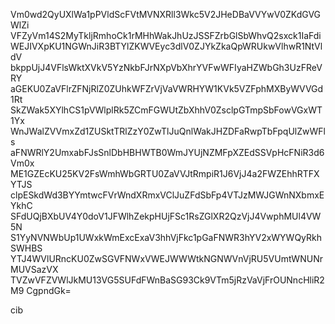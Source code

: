 Vm0wd2QyUXlWa1pPVldScFVtMVNXRll3Wkc5V2JHeDBaVVYwV0ZKdGVGWlZi
VFZyVm14S2MyTkljRmhoCk1rMHhWakJhUzJSSFZrbGlSbWhvQ2sxck1IaFdi
WEJIVXpKU1NGWnJiR3BTYlZKWVEyc3dlV0ZJYkZkaQpWRUkwVlhwR1NtVldV
bkppUjJ4VFlsWktXVkV5YzNkbFJrNXpVbXhrYVFwWFIyaHZWbGh3UzFReVRY
aGEKU0ZaVFlrZFNjRlZ0ZUhkWFZrVjVaVWRHYW1KVk5VZFphMXByWVVGd1Rt
SkZWak5XYlhCS1pVWlplRk5ZCmFGWUtZbXhhV0ZsclpGTmpSbFowVGxWT1Yx
WnJWalZVVmxZd1ZUSktTRlZzY0ZwTlJuQnlWakJHZDFaRwpTbFpqUlZwWFls
aFNWRlY2UmxabFJsSnlDbHBHWTB0WmJYUjNZMFpXZEdSSVpHcFNiR3d6Vm0x
ME1GZEcKU25KV2FsWmhWbGRTU0ZaVVJtRmpiR1J6VjJ4a2FWZEhhRTFXYTJS
clpESkdWd3BYYmtwcFVrWndXRmxVClJuZFdSbFp4VTJzMWJGWnNXbmxEYkhC
SFdUQjBXbUV4Y0doV1JFWlhZekpHUjFSc1RsZGlXR2QzVjJ4VwphMUl4VW5N
S1YyNVNWbUp1UWxkWmExcExaV3hhVjFkc1pGaFNWR3hYV2xWYWQyRkhSWHBS
YTJ4WVlURncKU0ZwSGVFNWxVWEJWWWtkNGNWVnVjRU5VUmtWNUNrMUVSazVX
TVZwVFZVWlJkMU13VG5SUFdFWnBaSG93Ck9VTm5jRzVaVjFrOUNncHliR2M9
CgpndGk=

cib
